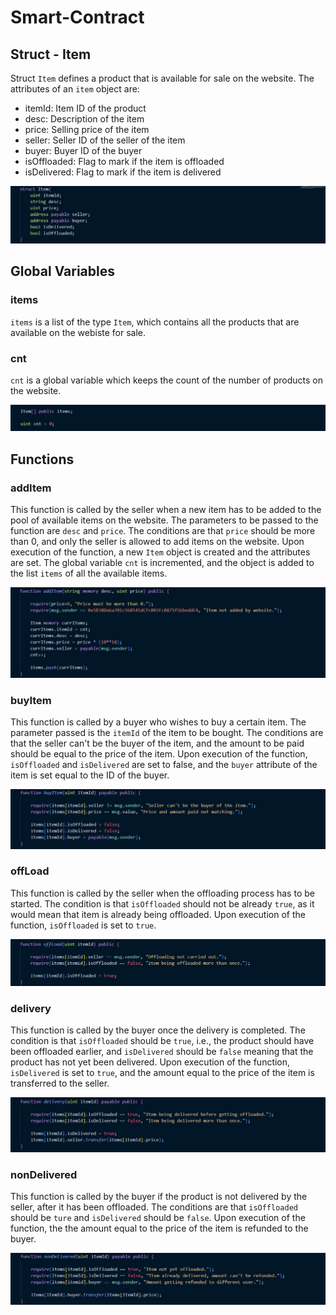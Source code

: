 # Smart-Contract

## Struct - Item

Struct `Item` defines a product that is available for sale on the website. The attributes of an `item` object are: 
- itemId: Item ID of the product
- desc: Description of the item
- price: Selling price of the item
- seller: Seller ID of the seller of the item
- buyer: Buyer ID of the buyer
- isOffloaded: Flag to mark if the item is offloaded
- isDelivered: Flag to mark if the item is delivered

![struct-item-image](screenshots\struct-item.jpg)

## Global Variables

### items

`items` is a list of the type `Item`, which contains all the products that are available on the webiste for sale.

### cnt

`cnt` is a global variable which keeps the count of the number of products on the website.

![var-image](screenshots\var.jpg)

## Functions

### addItem

This function is called by the seller when a new item has to be added to the pool of available items on the website. The parameters to be passed to the function are `desc` and `price`. The conditions are that `price` should be more than 0, and only the seller is allowed to add items on the website. Upon execution of the function, a new `Item` object is created and the attributes are set. The global variable `cnt` is incremented, and the object is added to the list `items` of all the available items.

![function-addItem-image](screenshots\function-addItem.jpg)

### buyItem

This function is called by a buyer who wishes to buy a certain item. The parameter passed is the `itemId` of the item to be bought. The conditions are that the seller can't be the buyer of the item, and the amount to be paid should be equal to the price of the item. Upon execution of the function, `isOffloaded` and `isDelivered` are set to false, and the `buyer` attribute of the item is set equal to the ID of the buyer.

![function-buyItem-image](screenshots\function-buyItem.jpg)

### offLoad

This function is called by the seller when the offloading process has to be started. The condition is that `isOffloaded` should not be already `true`, as it would mean that item is already being offloaded. Upon execution of the function, `isOffloaded` is set to `true`.

![struct-offload-image](screenshots\function-offload.jpg)

### delivery

This function is called by the buyer once the delivery is completed. The condition is that `isOffloaded` should be `true`, i.e., the product should have been offloaded earlier, and `isDelivered` should be `false` meaning that the product has not yet been delivered. Upon execution of the function, `isDelivered` is set to `true`, and the amount equal to the price of the item is transferred to the seller.

![function-delivery-image](screenshots\function-delivery.jpg)

### nonDelivered

This function is called by the buyer if the product is not delivered by the seller, after it has been offloaded. The conditions are that `isOffloaded` should be `ture` and `isDelivered` should be `false`. Upon execution of the function, the the amount equal to the price of the item is refunded to the buyer.

![function-nonDelivered-image](screenshots\function-nonDelivered.jpg)